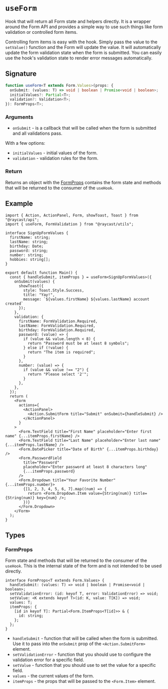 # `useForm`

Hook that will return all Form state and helpers directly.
It is a wrapper around the Form API and provides a simple way to use such things like form validation or controlled form items.

Controlling form items is easy with the hook. Simply pass the value to the `setValue()` function and the Form will update the value.
It will automatically update the form validation state when the form is submitted. You can easily use the hook's validation state to render error messages automatically.

## Signature

```ts
function useForm<T extends Form.Values>(props: {
  onSubmit: (values: T) => void | boolean | Promise<void | boolean>;
  initialValues?: Partial<T>;
  validation?: Validation<T>;
}): FormProps<T>;
```

### Arguments

- `onSubmit` - is a callback that will be called when the form is submitted and all validations pass.

With a few options:

- `initialValues` - initial values of the form.
- `validation` - validation rules for the form.

### Return

Returns an object with the [FormProps](#formprops) contains the form state and methods that will be returned to the consumer of the `useHook`.

## Example

```tsx
import { Action, ActionPanel, Form, showToast, Toast } from "@raycast/api";
import { useForm, FormValidation } from "@raycast/utils";

interface SignUpFormValues {
  firstName: string;
  lastName: string;
  birthday: Date;
  password: string;
  number: string;
  hobbies: string[];
}

export default function Main() {
  const { handleSubmit, itemProps } = useForm<SignUpFormValues>({
    onSubmit(values) {
      showToast({
        style: Toast.Style.Success,
        title: "Yay!",
        message: `${values.firstName} ${values.lastName} account created`
      });
    },
    validation: {
      firstName: FormValidation.Required,
      lastName: FormValidation.Required,
      birthday: FormValidation.Required,
      password: (value) => {
        if (value && value.length < 8) {
          return "Password must be at least 8 symbols";
        } else if (!value) {
          return "The item is required";
        }
      },
      number: (value) => {
        if (value && value !== "2") {
          return "Please select '2'";
        }
      },
    },
  });
  return (
    <Form
      actions={
        <ActionPanel>
          <Action.SubmitForm title="Submit" onSubmit={handleSubmit} />
        </ActionPanel>
      }
    >
      <Form.TextField title="First Name" placeholder="Enter first name" {...itemProps.firstName} />
      <Form.TextField title="Last Name" placeholder="Enter last name" {...itemProps.lastName} />
      <Form.DatePicker title="Date of Birth" {...itemProps.birthday} />
      <Form.PasswordField
        title="Password"
        placeholder="Enter password at least 8 characters long"
        {...itemProps.password}
      />
      <Form.Dropdown title="Your Favorite Number" {...itemProps.number}>
        {[1, 2, 3, 4, 5, 6, 7].map((num) => {
          return <Form.Dropdown.Item value={String(num)} title={String(num)} key={num} />;
        })}
      </Form.Dropdown>
    </Form>
  );
}
```

## Types

### FormProps

Form state and methods that will be returned to the consumer of the `useHook`.
This is the internal state of the form and is not intended to be used directly.

```tsx
interface FormProps<T extends Form.Values> {
  handleSubmit: (values: T) => void | boolean | Promise<void | boolean>;
  setValidationError: (id: keyof T, error: ValidationError) => void;
  setValue: <K extends keyof T>(id: K, value: T[K]) => void;
  values: T;
  itemProps: {
    [id in keyof T]: Partial<Form.ItemProps<T[id]>> & {
      id: string;
    };
  };
}
```

- `handleSubmit` - function that will be called when the form is submitted. Use it to pass into the `onSubmit` prop of the `<Action.SubmitForm>` element.
- `setValidationError` - function that you should use to configure the validation error for a specific field.
- `setValue` - function that you should use to set the value for a specific field.
- `values` - the current values of the form.
- `itemProps` - the props that will be passed to the `<Form.Item>` element.
